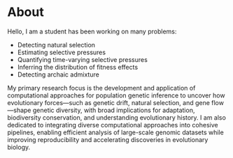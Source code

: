 # About

Hello, I am a student has been working on many problems:

- Detecting natural selection
- Estimating selective pressures
- Quantifying time-varying selective pressures
- Inferring the distribution of fitness effects
- Detecting archaic admixture

My primary research focus is the development and application of computational approaches for population genetic inference to uncover how evolutionary forces—such as genetic drift, natural selection, and gene flow—shape genetic diversity, with broad implications for adaptation, biodiversity conservation, and understanding evolutionary history. I am also dedicated to integrating diverse computational approaches into cohesive pipelines, enabling efficient analysis of large-scale genomic datasets while improving reproducibility and accelerating discoveries in evolutionary biology.
